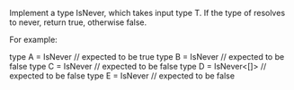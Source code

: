 Implement a type IsNever, which takes input type T. If the type of resolves to never, return true, otherwise false.

For example:

type A = IsNever<never>  // expected to be true
type B = IsNever<undefined> // expected to be false
type C = IsNever<null> // expected to be false
type D = IsNever<[]> // expected to be false
type E = IsNever<number> // expected to be false